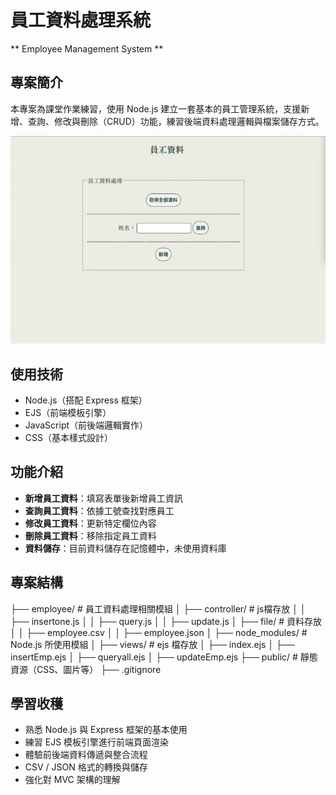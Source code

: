 # 員工資料處理系統
** Employee Management System **

## 專案簡介
本專案為課堂作業練習，使用 Node.js 建立一套基本的員工管理系統，支援新增、查詢、修改與刪除（CRUD）功能，練習後端資料處理邏輯與檔案儲存方式。

![首頁截圖](./public/indexScreenshot.jpg)

## 使用技術
- Node.js（搭配 Express 框架）
- EJS（前端模板引擎）
- JavaScript（前後端邏輯實作）
- CSS（基本樣式設計）

## 功能介紹
- **新增員工資料**：填寫表單後新增員工資訊
- **查詢員工資料**：依據工號查找對應員工
- **修改員工資料**：更新特定欄位內容
- **刪除員工資料**：移除指定員工資料
- **資料儲存**：目前資料儲存在記憶體中，未使用資料庫

## 專案結構
├── employee/                 # 員工資料處理相關模組
│   ├── controller/           # js檔存放
│   │   ├── insertone.js
│   │   ├── query.js
│   │   ├── update.js
│   ├── file/                 # 資料存放
│   │   ├── employee.csv
│   │   ├── employee.json
│   ├── node_modules/         # Node.js 所使用模組
│   ├── views/                # ejs 檔存放
│       ├── index.ejs
│       ├── insertEmp.ejs
│       ├── queryall.ejs
│       ├── updateEmp.ejs
├── public/                   # 靜態資源（CSS、圖片等）
├── .gitignore

## 學習收穫
- 熟悉 Node.js 與 Express 框架的基本使用
- 練習 EJS 模板引擎進行前端頁面渲染
- 體驗前後端資料傳遞與整合流程
- CSV / JSON 格式的轉換與儲存
- 強化對 MVC 架構的理解
